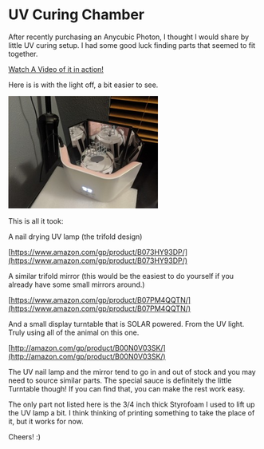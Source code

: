 # UV Curing Chamber

After recently purchasing an Anycubic Photon, I thought I would share by little UV curing setup. I had some good luck finding parts that seemed to fit together.

[Watch A Video of it in action!](https://www.youtube.com/watch?v=V3wQVS-mlAY)

Here is is with the light off, a bit easier to see.

![UV chamber](./../images/curing-chamber-assembled.jpg)

This is all it took:

A nail drying UV lamp (the trifold design)

[https://www.amazon.com/gp/product/B073HY93DP/](https://www.amazon.com/gp/product/B073HY93DP/)

A similar trifold mirror (this would be the easiest to do yourself if you already have some small mirrors around.) 

[https://www.amazon.com/gp/product/B07PM4QQTN/](https://www.amazon.com/gp/product/B07PM4QQTN/)

And a small display turntable that is SOLAR powered. From the UV light. Truly using all of the animal on this one.

[http://amazon.com/gp/product/B00N0V03SK/](http://amazon.com/gp/product/B00N0V03SK/)

The UV nail lamp and the mirror tend to go in and out of stock and you may need to source similar parts. The special sauce is definitely the little Turntable though! If you can find that, you can make the rest work easy.

The only part not listed here is the 3/4 inch thick Styrofoam I used to lift up the UV lamp a bit. I think thinking of printing something to take the place of it, but it works for now.

Cheers! :)
